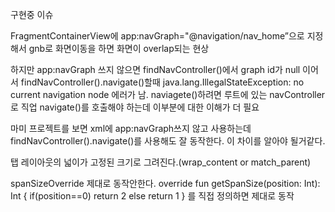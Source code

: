 구현중 이슈

FragmentContainerView에 app:navGraph="@navigation/nav_home”으로 지정해서
gnb로 화면이동을 하면 화면이 overlap되는 현상

하지만 app:navGraph 쓰지 않으면 findNavController()에서 graph id가 null 이어서 
findNavController().navigate()할때 java.lang.IllegalStateException: no current navigation node
에러가 남. naviagete()하려면 루트에 있는 navController로 직업 navigate()를 호출해야 하는데
이부분에 대한 이해가 더 필요

마미 프로젝트를 보면 xml에 app:navGraph쓰지 않고 사용하는데 findNavController().navigate()를
사용해도 잘 동작한다. 이 차이를 알아야 될거같다.


탭 레이아웃의 넓이가 고정된 크기로 그려진다.(wrap_content or match_parent)

spanSizeOverride 제대로 동작안한다.
override fun getSpanSize(position: Int): Int {
    if(position==0) return 2
    else return 1
}
를 직접 정의하면 제대로 동작

